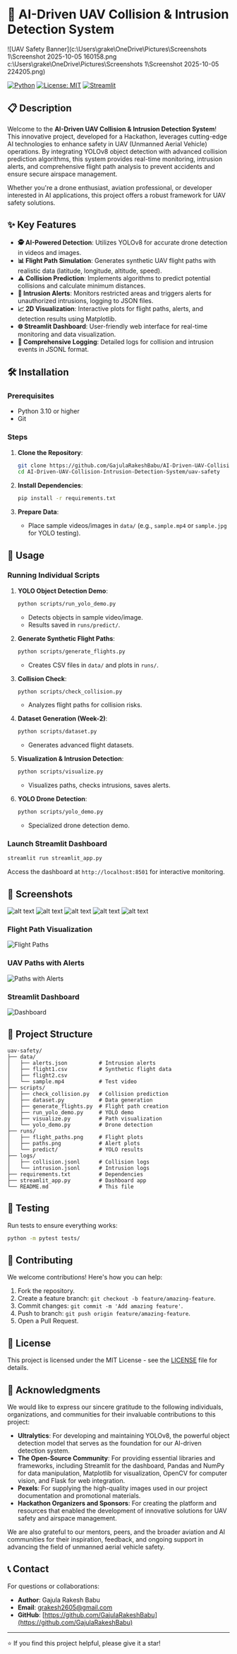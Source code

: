 # 🚁 AI-Driven UAV Collision & Intrusion Detection System

![UAV Safety Banner](c:\Users\grake\OneDrive\Pictures\Screenshots 1\Screenshot 2025-10-05 160158.png c:\Users\grake\OneDrive\Pictures\Screenshots 1\Screenshot 2025-10-05 224205.png)

[![Python](https://img.shields.io/badge/Python-3.10+-blue.svg)](https://www.python.org/)
[![License: MIT](https://img.shields.io/badge/License-MIT-yellow.svg)](https://opensource.org/licenses/MIT)
[![Streamlit](https://img.shields.io/badge/Streamlit-App-red.svg)](https://streamlit.io/)

## 📋 Description

Welcome to the **AI-Driven UAV Collision & Intrusion Detection System**! This innovative project, developed for a Hackathon, leverages cutting-edge AI technologies to enhance safety in UAV (Unmanned Aerial Vehicle) operations. By integrating YOLOv8 object detection with advanced collision prediction algorithms, this system provides real-time monitoring, intrusion alerts, and comprehensive flight path analysis to prevent accidents and ensure secure airspace management.

Whether you're a drone enthusiast, aviation professional, or developer interested in AI applications, this project offers a robust framework for UAV safety solutions.

## ✨ Key Features

- **🕵️ AI-Powered Detection**: Utilizes YOLOv8 for accurate drone detection in videos and images.
- **📊 Flight Path Simulation**: Generates synthetic UAV flight paths with realistic data (latitude, longitude, altitude, speed).
- **⚠️ Collision Prediction**: Implements algorithms to predict potential collisions and calculate minimum distances.
- **🚨 Intrusion Alerts**: Monitors restricted areas and triggers alerts for unauthorized intrusions, logging to JSON files.
- **📈 2D Visualization**: Interactive plots for flight paths, alerts, and detection results using Matplotlib.
- **🌐 Streamlit Dashboard**: User-friendly web interface for real-time monitoring and data visualization.
- **📝 Comprehensive Logging**: Detailed logs for collision and intrusion events in JSONL format.

## 🛠️ Installation

### Prerequisites
- Python 3.10 or higher
- Git

### Steps
1. **Clone the Repository**:
   ```bash
   git clone https://github.com/GajulaRakeshBabu/AI-Driven-UAV-Collision-Intrusion-Detection-System.git
   cd AI-Driven-UAV-Collision-Intrusion-Detection-System/uav-safety
   ```

2. **Install Dependencies**:
   ```bash
   pip install -r requirements.txt
   ```

3. **Prepare Data**:
   - Place sample videos/images in `data/` (e.g., `sample.mp4` or `sample.jpg` for YOLO testing).

## 🚀 Usage

### Running Individual Scripts

1. **YOLO Object Detection Demo**:
   ```bash
   python scripts/run_yolo_demo.py
   ```
   - Detects objects in sample video/image.
   - Results saved in `runs/predict/`.

2. **Generate Synthetic Flight Paths**:
   ```bash
   python scripts/generate_flights.py
   ```
   - Creates CSV files in `data/` and plots in `runs/`.

3. **Collision Check**:
   ```bash
   python scripts/check_collision.py
   ```
   - Analyzes flight paths for collision risks.

4. **Dataset Generation (Week-2)**:
   ```bash
   python scripts/dataset.py
   ```
   - Generates advanced flight datasets.

5. **Visualization & Intrusion Detection**:
   ```bash
   python scripts/visualize.py
   ```
   - Visualizes paths, checks intrusions, saves alerts.

6. **YOLO Drone Detection**:
   ```bash
   python scripts/yolo_demo.py
   ```
   - Specialized drone detection demo.

### Launch Streamlit Dashboard
```bash
streamlit run streamlit_app.py
```
Access the dashboard at `http://localhost:8501` for interactive monitoring.

## 📸 Screenshots
![alt text](<Screenshot 2025-10-05 223543.png>)
![alt text](<Screenshot 2025-10-05 223708.png>)
![alt text](<Screenshot 2025-10-05 224000.png>)
![alt text](<Screenshot 2025-10-05 224145.png>)
![alt text](<Screenshot 2025-10-05 224205.png>)
### Flight Path Visualization
![Flight Paths](runs/flight_paths.png)

### UAV Paths with Alerts
![Paths with Alerts](runs/paths.png)

### Streamlit Dashboard
![Dashboard](https://via.placeholder.com/800x400?text=Streamlit+Dashboard+Screenshot)

## 📁 Project Structure

```
uav-safety/
├── data/
│   ├── alerts.json          # Intrusion alerts
│   ├── flight1.csv          # Synthetic flight data
│   ├── flight2.csv
│   └── sample.mp4           # Test video
├── scripts/
│   ├── check_collision.py   # Collision prediction
│   ├── dataset.py           # Data generation
│   ├── generate_flights.py  # Flight path creation
│   ├── run_yolo_demo.py     # YOLO demo
│   ├── visualize.py         # Path visualization
│   └── yolo_demo.py         # Drone detection
├── runs/
│   ├── flight_paths.png     # Flight plots
│   ├── paths.png            # Alert plots
│   └── predict/             # YOLO results
├── logs/
│   ├── collision.jsonl      # Collision logs
│   └── intrusion.jsonl      # Intrusion logs
├── requirements.txt         # Dependencies
├── streamlit_app.py         # Dashboard app
└── README.md                # This file
```

## 🧪 Testing

Run tests to ensure everything works:
```bash
python -m pytest tests/
```

## 🤝 Contributing

We welcome contributions! Here's how you can help:
1. Fork the repository.
2. Create a feature branch: `git checkout -b feature/amazing-feature`.
3. Commit changes: `git commit -m 'Add amazing feature'`.
4. Push to branch: `git push origin feature/amazing-feature`.
5. Open a Pull Request.

## 📄 License

This project is licensed under the MIT License - see the [LICENSE](LICENSE) file for details.

## 🙏 Acknowledgments

We would like to express our sincere gratitude to the following individuals, organizations, and communities for their invaluable contributions to this project:

- **Ultralytics**: For developing and maintaining YOLOv8, the powerful object detection model that serves as the foundation for our AI-driven detection system.
- **The Open-Source Community**: For providing essential libraries and frameworks, including Streamlit for the dashboard, Pandas and NumPy for data manipulation, Matplotlib for visualization, OpenCV for computer vision, and Flask for web integration.
- **Pexels**: For supplying the high-quality images used in our project documentation and promotional materials.
- **Hackathon Organizers and Sponsors**: For creating the platform and resources that enabled the development of innovative solutions for UAV safety and airspace management.

We are also grateful to our mentors, peers, and the broader aviation and AI communities for their inspiration, feedback, and ongoing support in advancing the field of unmanned aerial vehicle safety.

## 📞 Contact

For questions or collaborations:
- **Author**: Gajula Rakesh Babu
- **Email**: grakesh2605@gmail.com
- **GitHub**: [https://github.com/GajulaRakeshBabu](https://github.com/GajulaRakeshBabu)

---

⭐ If you find this project helpful, please give it a star!

